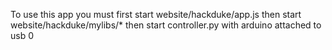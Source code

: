 To use this app you must first start website/hackduke/app.js then start website/hackduke/mylibs/* then start controller.py with arduino attached to usb 0
